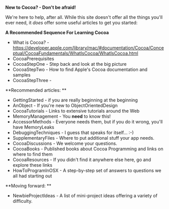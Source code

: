 **New to Cocoa? - Don't be afraid!**

We're here to help, after all. While this site doesn't offer all the things you'll ever need, it *does* offer some useful articles to get you started:

**A Recommended Sequence For Learning Cocoa**


* What is Cocoa? - https://developer.apple.com/library/mac/#documentation/Cocoa/Conceptual/CocoaFundamentals/WhatIsCocoa/WhatIsCocoa.html
* CocoaPrerequisites
* CocoaStepOne - Step back and look at the big picture
* CocoaStepTwo - How to find Apple's Cocoa documentation and samples 
* CocoaStepThree - 


**Recommended articles: **


* GettingStarted - if you are really beginning at the beginning
* AnObject - If you're new to ObjectOrientedDesign
* CocoaTutorials - Links to extensive tutorials around the Web
* MemoryManagement - You **need** to know this!
* AccessorMethods - Everyone needs them, but if you do it wrong, you'll have MemoryLeaks
* DebuggingTechniques - I guess that speaks for itself... :-)
* SupplementaryFiles - Where to put additional stuff your app needs.
* CocoaDiscussions - We welcome your questions.
* CocoaBooks - Published books about Cocoa Programming and links on where to find them
* CocoaResources - If you didn't find it anywhere else here, go and explore these links
* HowToProgramInOSX - A step-by-step set of answers to questions we all had starting out

**Moving forward: **

* NewbieProjectIdeas - A list of mini-project ideas offering a variety of difficulty.

